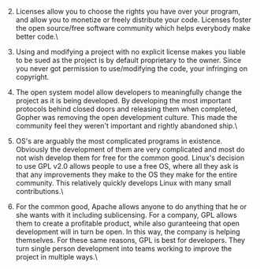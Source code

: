2. Licenses allow you to choose the rights you have over your program, and allow you to monetize or freely distribute your code. Licenses foster the open source/free software community which helps everybody make better code.\

3. Using and modifying a project with no explicit license makes you liable to be sued as the project is by default proprietary to the owner. Since you never got permission to use/modifying the code, your infringing on copyright.

4. The open system model allow developers to meaningfully change the project as it is being developed. By developing the most important protocols behind closed doors and releasing them when completed, Gopher was removing the open development culture. This made the community feel they weren't important and rightly abandoned ship.\

5. OS's are arguably the most complicated programs in existence. Obviously the development of them are very complicated and most do not wish develop them for free for the common good. Linux's decision to use GPL v2.0 allows people to use a free OS, where all they ask is that any improvements they make to the OS they make for the entire community. This relatively quickly develops Linux with many small contributions.\

7. For the common good, Apache allows anyone to do anything that he or she wants with it including sublicensing. For a company, GPL allows them to create a profitable product, while also guranteeing that open development will in turn be open. In this way, the company is helping themselves. For these same reasons, GPL is best for developers. They turn single person development into teams working to improve the project in multiple ways.\
